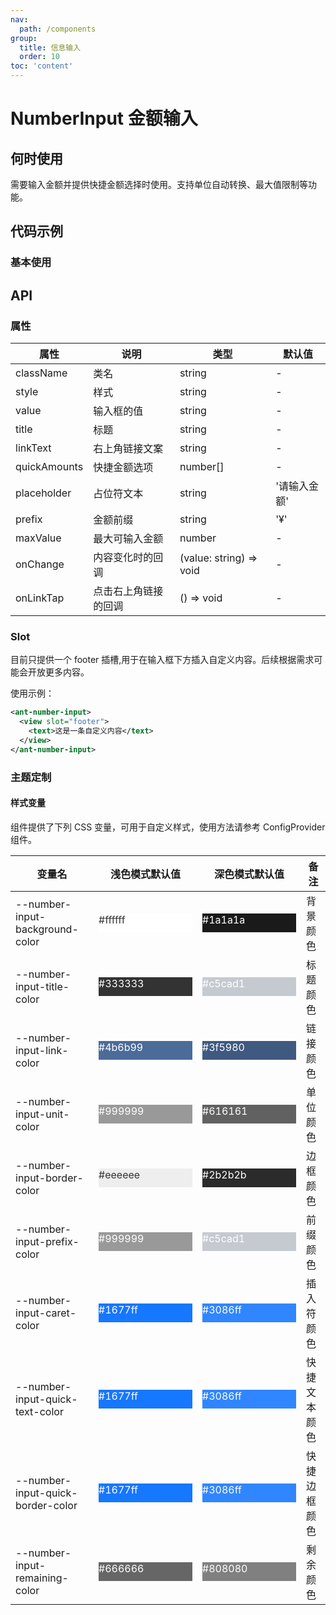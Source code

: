 ```yaml
---
nav:
  path: /components
group:
  title: 信息输入
  order: 10
toc: 'content'
---
```


# NumberInput 金额输入

## 何时使用

需要输入金额并提供快捷金额选择时使用。支持单位自动转换、最大值限制等功能。

## 代码示例

### 基本使用

<code src='../../demo/pages/NumberInput/index'></code>

## API

### 属性

| 属性 | 说明 | 类型 | 默认值 |
| --- | --- | --- | --- |
| className | 类名 | string | - |
| style | 样式 | string | - |
| value | 输入框的值 | string | - |
| title | 标题 | string | - |
| linkText | 右上角链接文案 | string | - |
| quickAmounts | 快捷金额选项 | number[] | - |
| placeholder | 占位符文本 | string | '请输入金额' |
| prefix | 金额前缀 | string | '¥' |
| maxValue | 最大可输入金额 | number | - |
| onChange | 内容变化时的回调 | (value: string) => void | - |
| onLinkTap | 点击右上角链接的回调 | () => void | - |

### Slot

目前只提供一个 footer 插槽,用于在输入框下方插入自定义内容。后续根据需求可能会开放更多内容。

使用示例：

```xml
<ant-number-input>
  <view slot="footer">
    <text>这是一条自定义内容</text>
  </view>
</ant-number-input>
```

### 主题定制

#### 样式变量

组件提供了下列 CSS 变量，可用于自定义样式，使用方法请参考 ConfigProvider 组件。

| 变量名                          | 浅色模式默认值                                                                                                     | 深色模式默认值                                                                                                     | 备注             |
| ------------------------------- | ----------------------------------------------------------------------------------------------------------------- | ----------------------------------------------------------------------------------------------------------------- | ---------------- |
| --number-input-background-color | <div style="width: 150px; height: 30px; background-color: #ffffff; color: #333333;">#ffffff</div>                 | <div style="width: 150px; height: 30px; background-color: #1a1a1a; color: #ffffff;">#1a1a1a</div>                 | 背景颜色         |
| --number-input-title-color      | <div style="width: 150px; height: 30px; background-color: #333333; color: #ffffff;">#333333</div>                 | <div style="width: 150px; height: 30px; background-color: #c5cad1; color: #ffffff;">#c5cad1</div>                 | 标题颜色         |
| --number-input-link-color       | <div style="width: 150px; height: 30px; background-color: #4b6b99; color: #ffffff;">#4b6b99</div>                 | <div style="width: 150px; height: 30px; background-color: #3f5980; color: #ffffff;">#3f5980</div>                 | 链接颜色         |
| --number-input-unit-color       | <div style="width: 150px; height: 30px; background-color: #999999; color: #ffffff;">#999999</div>                 | <div style="width: 150px; height: 30px; background-color: #616161; color: #ffffff;">#616161</div>                 | 单位颜色         |
| --number-input-border-color     | <div style="width: 150px; height: 30px; background-color: #eeeeee; color: #333333;">#eeeeee</div>                 | <div style="width: 150px; height: 30px; background-color: #2b2b2b; color: #ffffff;">#2b2b2b</div>                 | 边框颜色         |
| --number-input-prefix-color     | <div style="width: 150px; height: 30px; background-color: #999999; color: #ffffff;">#999999</div>                 | <div style="width: 150px; height: 30px; background-color: #c5cad1; color: #ffffff;">#c5cad1</div>                 | 前缀颜色         |
| --number-input-caret-color      | <div style="width: 150px; height: 30px; background-color: #1677ff; color: #ffffff;">#1677ff</div>                 | <div style="width: 150px; height: 30px; background-color: #3086ff; color: #ffffff;">#3086ff</div>                 | 插入符颜色       |
| --number-input-quick-text-color | <div style="width: 150px; height: 30px; background-color: #1677ff; color: #ffffff;">#1677ff</div>                 | <div style="width: 150px; height: 30px; background-color: #3086ff; color: #ffffff;">#3086ff</div>                 | 快捷文本颜色     |
| --number-input-quick-border-color| <div style="width: 150px; height: 30px; background-color: #1677ff; color: #ffffff;">#1677ff</div>               | <div style="width: 150px; height: 30px; background-color: #3086ff; color: #ffffff;">#3086ff</div>                 | 快捷边框颜色     |
| --number-input-remaining-color  | <div style="width: 150px; height: 30px; background-color: #666666; color: #ffffff;">#666666</div>                 | <div style="width: 150px; height: 30px; background-color: #808080; color: #ffffff;">#808080</div>                 | 剩余颜色         |
